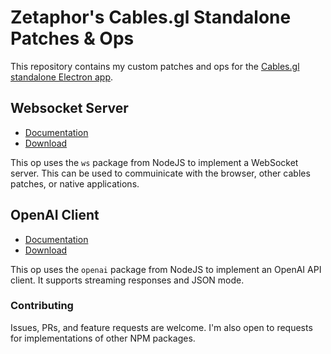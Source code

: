 # Zetaphor's Cables.gl Standalone Patches & Ops

This repository contains my custom patches and ops for the [Cables.gl](https://cables.gl) [standalone Electron app](https://github.com/cables-gl/cables_electron).

## Websocket Server

* [Documentation](https://github.com/Zetaphor/cables-patches-ops/blob/main/content/websocket-server/README.md)
* [Download](https://github.com/Zetaphor/cables-patches-ops/blob/main/downloads/websocket-server.zip?raw=true)

This op uses the `ws` package from NodeJS to implement a WebSocket server. This can be used to commuinicate with the browser, other cables patches, or native applications.

## OpenAI Client

* [Documentation](https://github.com/Zetaphor/cables-patches-ops/blob/main/content/openai-client/README.md)
* [Download](https://github.com/Zetaphor/cables-patches-ops/blob/main/downloads/openai-client.zip?raw=true)

This op uses the `openai` package from NodeJS to implement an OpenAI API client. It supports streaming responses and JSON mode.

### Contributing

Issues, PRs, and feature requests are welcome. I'm also open to requests for implementations of other NPM packages.